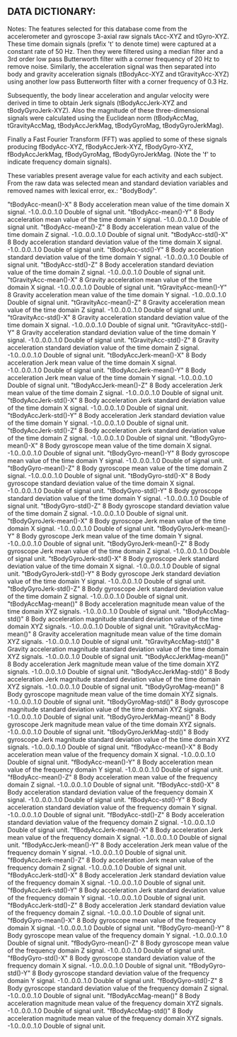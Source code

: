 ## DATA DICTIONARY:
                
Notes:
The features selected for this database come from the accelerometer and gyroscope 3-axial raw signals tAcc-XYZ and tGyro-XYZ.
These time domain signals (prefix 't' to denote time) were captured at a constant rate of 50 Hz. Then they were filtered using
a median filter and a 3rd order low pass Butterworth filter with a corner frequency of 20 Hz to remove noise. Similarly, the
acceleration signal was then separated into body and gravity acceleration signals (tBodyAcc-XYZ and tGravityAcc-XYZ) using
another low pass Butterworth filter with a corner frequency of 0.3 Hz. 

Subsequently, the body linear acceleration and angular velocity were derived in time to obtain Jerk signals (tBodyAccJerk-XYZ
and tBodyGyroJerk-XYZ). Also the magnitude of these three-dimensional signals were calculated using the Euclidean norm
(tBodyAccMag, tGravityAccMag, tBodyAccJerkMag, tBodyGyroMag, tBodyGyroJerkMag). 

Finally a Fast Fourier Transform (FFT) was applied to some of these signals producing fBodyAcc-XYZ, fBodyAccJerk-XYZ,
fBodyGyro-XYZ, fBodyAccJerkMag, fBodyGyroMag, fBodyGyroJerkMag. (Note the 'f' to indicate frequency domain signals). 

These variables present average value for each activity and each subject. From the raw data was selected mean and standard
deviation variables and removed names with lexical error, ex.: "BodyBody".

"tBodyAcc-mean()-X"     8
        Body acceleration mean value of the time domain X signal.
                        -1.0..0.0..1.0 Double of signal unit.
"tBodyAcc-mean()-Y"     8
        Body acceleration mean value of the time domain Y signal.
                        -1.0..0.0..1.0 Double of signal unit.
"tBodyAcc-mean()-Z"     8
        Body acceleration mean value of the time domain Z signal.
                        -1.0..0.0..1.0 Double of signal unit.
"tBodyAcc-std()-X"     8
        Body acceleration standard deviation value of the time domain X signal.
                        -1.0..0.0..1.0 Double of signal unit.
"tBodyAcc-std()-Y"     8
        Body acceleration standard deviation value of the time domain Y signal.
                        -1.0..0.0..1.0 Double of signal unit.
"tBodyAcc-std()-Z"     8
        Body acceleration standard deviation value of the time domain Z signal.
                        -1.0..0.0..1.0 Double of signal unit.
"tGravityAcc-mean()-X"     8
        Gravity acceleration mean value of the time domain X signal.
                        -1.0..0.0..1.0 Double of signal unit.
"tGravityAcc-mean()-Y"     8
        Gravity acceleration mean value of the time domain Y signal.
                        -1.0..0.0..1.0 Double of signal unit.
"tGravityAcc-mean()-Z"     8
        Gravity acceleration mean value of the time domain Z signal.
                        -1.0..0.0..1.0 Double of signal unit.
"tGravityAcc-std()-X"     8
        Gravity acceleration standard deviation value of the time domain X signal.
                        -1.0..0.0..1.0 Double of signal unit.
"tGravityAcc-std()-Y"     8
        Gravity acceleration standard deviation value of the time domain Y signal.
                        -1.0..0.0..1.0 Double of signal unit.
"tGravityAcc-std()-Z"     8
        Gravity acceleration standard deviation value of the time domain Z signal.	
                        -1.0..0.0..1.0 Double of signal unit.
"tBodyAccJerk-mean()-X"     8
        Body acceleration Jerk mean value of the time domain X signal.	
                            -1.0..0.0..1.0 Double of signal unit.
"tBodyAccJerk-mean()-Y"     8
        Body acceleration Jerk mean value of the time domain Y signal.
                            -1.0..0.0..1.0 Double of signal unit.
"tBodyAccJerk-mean()-Z"     8
        Body acceleration Jerk mean value of the time domain Z signal.
                            -1.0..0.0..1.0 Double of signal unit.
"tBodyAccJerk-std()-X"     8
        Body acceleration Jerk standard deviation value of the time domain X signal.
                            -1.0..0.0..1.0 Double of signal unit.
"tBodyAccJerk-std()-Y"     8
        Body acceleration Jerk standard deviation value of the time domain Y signal.
                            -1.0..0.0..1.0 Double of signal unit.
"tBodyAccJerk-std()-Z"     8
        Body acceleration Jerk standard deviation value of the time domain Z signal.
                            -1.0..0.0..1.0 Double of signal unit.
"tBodyGyro-mean()-X"     8
        Body gyroscope mean value of the time domain X signal.
                        -1.0..0.0..1.0 Double of signal unit.
"tBodyGyro-mean()-Y"     8
        Body gyroscope mean value of the time domain Y signal.
                        -1.0..0.0..1.0 Double of signal unit.
"tBodyGyro-mean()-Z"     8
        Body gyroscope mean value of the time domain Z signal.
                        -1.0..0.0..1.0 Double of signal unit.
"tBodyGyro-std()-X"     8
        Body gyroscope standard deviation value of the time domain X signal.
                        -1.0..0.0..1.0 Double of signal unit.
"tBodyGyro-std()-Y"     8
        Body gyroscope standard deviation value of the time domain Y signal.
                        -1.0..0.0..1.0 Double of signal unit.
"tBodyGyro-std()-Z"     8
        Body gyroscope standard deviation value of the time domain Z signal.
                        -1.0..0.0..1.0 Double of signal unit.
"tBodyGyroJerk-mean()-X"     8
        Body gyroscope Jerk mean value of the time domain X signal.
                            -1.0..0.0..1.0 Double of signal unit.
"tBodyGyroJerk-mean()-Y"     8
        Body gyroscope Jerk mean value of the time domain Y signal.
                            -1.0..0.0..1.0 Double of signal unit.
"tBodyGyroJerk-mean()-Z"     8
        Body gyroscope Jerk mean value of the time domain Z signal.
                            -1.0..0.0..1.0 Double of signal unit.
"tBodyGyroJerk-std()-X"     8
        Body gyroscope Jerk standard deviation value of the time domain X signal.
                            -1.0..0.0..1.0 Double of signal unit.
"tBodyGyroJerk-std()-Y"     8
        Body gyroscope Jerk standard deviation value of the time domain Y signal.
                            -1.0..0.0..1.0 Double of signal unit.
"tBodyGyroJerk-std()-Z"     8
        Body gyroscope Jerk standard deviation value of the time domain Z signal.
                            -1.0..0.0..1.0 Double of signal unit.
"tBodyAccMag-mean()"    8
        Body acceleration magnitude mean value of the time domain XYZ signals.
                        -1.0..0.0..1.0 Double of signal unit.
"tBodyAccMag-std()"     8
        Body acceleration magnitude standard deviation value of the time domain XYZ signals.
                        -1.0..0.0..1.0 Double of signal unit.
"tGravityAccMag-mean()"     8
        Gravity acceleration magnitude mean value of the time domain XYZ signals.
                            -1.0..0.0..1.0 Double of signal unit.
"tGravityAccMag-std()"      8
        Gravity acceleration magnitude standard deviation value of the time domain XYZ signals.
                            -1.0..0.0..1.0 Double of signal unit.
"tBodyAccJerkMag-mean()"    8
        Body acceleration Jerk magnitude mean value of the time domain XYZ signals.
                            -1.0..0.0..1.0 Double of signal unit.
"tBodyAccJerkMag-std()"     8
        Body acceleration Jerk magnitude standard deviation value of the time domain XYZ signals.
                            -1.0..0.0..1.0 Double of signal unit.
"tBodyGyroMag-mean()"       8
        Body gyroscope magnitude mean value of the time domain XYZ signals.
                            -1.0..0.0..1.0 Double of signal unit.
"tBodyGyroMag-std()"        8
        Body gyroscope magnitude standard deviation value of the time domain XYZ signals.
                            -1.0..0.0..1.0 Double of signal unit.
"tBodyGyroJerkMag-mean()"   8
        Body gyroscope Jerk magnitude mean value of the time domain XYZ signals.
                            -1.0..0.0..1.0 Double of signal unit.
"tBodyGyroJerkMag-std()"    8
        Body gyroscope Jerk magnitude standard deviation value of the time domain XYZ signals.
                            -1.0..0.0..1.0 Double of signal unit.
"fBodyAcc-mean()-X"     8
        Body acceleration mean value of the frequency domain X signal.
                        -1.0..0.0..1.0 Double of signal unit.
"fBodyAcc-mean()-Y"     8
        Body acceleration mean value of the frequency domain Y signal.
                        -1.0..0.0..1.0 Double of signal unit.
"fBodyAcc-mean()-Z"     8
        Body acceleration mean value of the frequency domain Z signal.
                        -1.0..0.0..1.0 Double of signal unit.
"fBodyAcc-std()-X"     8
        Body acceleration standard deviation value of the frequency domain X signal.
                        -1.0..0.0..1.0 Double of signal unit.
"fBodyAcc-std()-Y"     8
        Body acceleration standard deviation value of the frequency domain Y signal.
                        -1.0..0.0..1.0 Double of signal unit.
"fBodyAcc-std()-Z"     8
        Body acceleration standard deviation value of the frequency domain Z signal.
                        -1.0..0.0..1.0 Double of signal unit.
"fBodyAccJerk-mean()-X"     8
        Body acceleration Jerk mean value of the frequency domain X signal.
                            -1.0..0.0..1.0 Double of signal unit.
"fBodyAccJerk-mean()-Y"     8
        Body acceleration Jerk mean value of the frequency domain Y signal.
                            -1.0..0.0..1.0 Double of signal unit.
"fBodyAccJerk-mean()-Z"     8
        Body acceleration Jerk mean value of the frequency domain Z signal.
                            -1.0..0.0..1.0 Double of signal unit.
"fBodyAccJerk-std()-X"      8
        Body acceleration Jerk standard deviation value of the frequency domain X signal.
                            -1.0..0.0..1.0 Double of signal unit.
"fBodyAccJerk-std()-Y"      8
        Body acceleration Jerk standard deviation value of the frequency domain Y signal.
                            -1.0..0.0..1.0 Double of signal unit.
"fBodyAccJerk-std()-Z"      8
        Body acceleration Jerk standard deviation value of the frequency domain Z signal.
                            -1.0..0.0..1.0 Double of signal unit.
"fBodyGyro-mean()-X"    8
        Body gyroscope mean value of the frequency domain X signal.
                        -1.0..0.0..1.0 Double of signal unit.
"fBodyGyro-mean()-Y"    8
        Body gyroscope mean value of the frequency domain Y signal.
                        -1.0..0.0..1.0 Double of signal unit.
"fBodyGyro-mean()-Z"    8
        Body gyroscope mean value of the frequency domain Z signal.
                        -1.0..0.0..1.0 Double of signal unit.
"fBodyGyro-std()-X"     8
        Body gyroscope standard deviation value of the frequency domain X signal.
                        -1.0..0.0..1.0 Double of signal unit.
"fBodyGyro-std()-Y"     8
        Body gyroscope standard deviation value of the frequency domain Y signal.
                        -1.0..0.0..1.0 Double of signal unit.
"fBodyGyro-std()-Z"     8
        Body gyroscope standard deviation value of the frequency domain Z signal.
                        -1.0..0.0..1.0 Double of signal unit.
"fBodyAccMag-mean()"    8
        Body acceleration magnitude mean value of the frequency domain XYZ signals.
                        -1.0..0.0..1.0 Double of signal unit.
"fBodyAccMag-std()"     8
        Body acceleration magnitude mean value of the frequency domain XYZ signals.	
                        -1.0..0.0..1.0 Double of signal unit.
        
